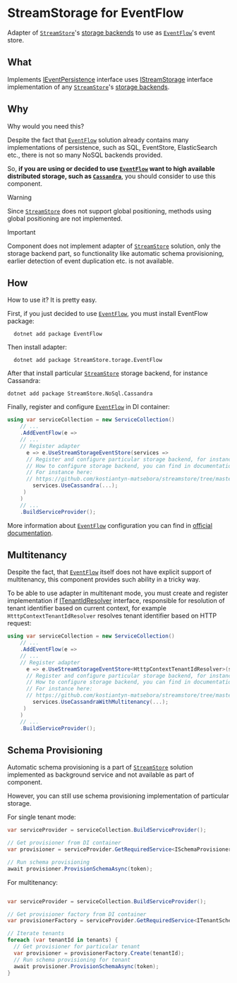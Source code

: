 # StreamStorage for EventFlow

Adapter of [`StreamStore`]'s [storage backends] to use as [`EventFlow`]'s event store.

## What

Implements [IEventPersistence] interface uses [IStreamStorage] interface implementation of any [`StreamStore`]'s [storage backends].

## Why

Why would you need this?

Despite the fact that [`EventFlow`] solution already contains many implementations of persistence, such as SQL, EventStore, ElasticSearch etc., there is not so many NoSQL backends provided.

So, **if you are using or decided to use [`EventFlow`] want to high available distributed storage, such as [`Cassandra`]**, you should consider to use this component. 

> [!WARNING]
  Since [`StreamStore`] does not support global positioning, methods using global positioning are not implemented.

> [!IMPORTANT]
> Component does not implement adapter of [`StreamStore`] solution, only the storage backend part, so functionality like automatic schema provisioning, earlier detection of event duplication etc. is not available.

## How

How to use it? It is pretty easy.

First, if you just decided to use [`EventFlow`], you must install EventFlow package:

```dotnetcli
  dotnet add package EventFlow
```

Then install adapter:

```dotnetcli
  dotnet add package StreamStore.torage.EventFlow
```

After that install particular [`StreamStore`] storage backend, for instance Cassandra:

```dotnetcli
dotnet add package StreamStore.NoSql.Cassandra
```

Finally, register and configure [`EventFlow`] in DI container:

```csharp
using var serviceCollection = new ServiceCollection()
    // ...
    .AddEventFlow(e => 
    // ...
    // Register adapter
      e => e.UseStreamStorageEventStore(services =>
      // Register and configure particular storage backend, for instance Cassandra
      // How to configure storage backend, you can find in documentation of particular one.
      // For instance here:
      // https://github.com/kostiantyn-matsebora/streamstore/tree/master/src/StreamStore.NoSql.Cassandra#configuration-options
        services.UseCassandra(...);
     )
    )
    // ...
    .BuildServiceProvider();
```

More information about [`EventFlow`] configuration you can find in [official documentation](https://geteventflow.net/additional/configuration/).

## Multitenancy

Despite the fact, that [`EventFlow`] itself does not have explicit support of multitenancy, this component provides such ability in a tricky way.

To be able to use adapter in multitenant mode, you must create and register implementation if [ITenantIdResolver] interface, responsible for resolution of tenant identifier based on current context, for example `HtttpContextTenantIdResolver` resolves tenant identifier based on HTTP request:

```csharp
using var serviceCollection = new ServiceCollection()
    // ...
    .AddEventFlow(e => 
    // ...
    // Register adapter
      e => e.UseStreamStorageEventStore<HtttpContextTenantIdResolver>(services =>
      // Register and configure particular storage backend, for instance Cassandra
      // How to configure storage backend, you can find in documentation of particular one.
      // For instance here:
      // https://github.com/kostiantyn-matsebora/streamstore/tree/master/src/StreamStore.NoSql.Cassandra#configuration-options
        services.UseCassandraWithMultitenancy(...);
     )
    )
    // ...
    .BuildServiceProvider();
```

## Schema Provisioning

Automatic schema provisioning is a part of [`StreamStore`] solution implemented as background service and not available as part of component.

However, you can still use schema provisioning implementation of particular storage.

For single tenant mode:

```csharp
var serviceProvider = serviceCollection.BuildServiceProvider();

// Get provisioner from DI container
var provisioner = serviceProvider.GetRequiredService<ISchemaProvisioner>();

// Run schema provisioning
await provisioner.ProvisionSchemaAsync(token);

```

For multitenancy:

```csharp

var serviceProvider = serviceCollection.BuildServiceProvider();

// Get provisioner factory from DI container
var provisionerFactory = serviceProvider.GetRequiredService<ITenantSchemaProvisionerFactory>();

// Iterate tenants
foreach (var tenantId in tenants) {
  // Get provisioner for particular tenant
  var provisioner = provisionerFactory.Create(tenantId);
  // Run schema provisioning for tenant
  await provisioner.ProvisionSchemaAsync(token);
}
```

[`EventFlow`]: https://github.com/eventflow/EventFlow
[`StreamStore`]: https://github.com/kostiantyn-matsebora/streamstore 
[storage backends]: https://github.com/kostiantyn-matsebora/streamstore?tab=readme-ov-file#storage-packages
[IEventPersistence]: https://github.com/eventflow/EventFlow/blob/develop-v1/Source/EventFlow/EventStores/IEventPersistence.cs
[IStreamStorage]: https://github.com/kostiantyn-matsebora/streamstore/blob/master/src/StreamStore.Storage.Contracts/Storage/IStreamStorage.cs
[`Cassandra`]: https://cassandra.apache.org/_/index.html
[ITenantIdResolver]: https://github.com/kostiantyn-matsebora/streamstore/blob/eventflow/src/StreamStore.EventFlow/ITenantIdResolver.cs

